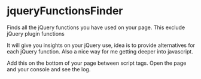 jqueryFunctionsFinder
=====================

Finds all the jQuery functions you have used on your page.
This exclude jQuery plugin functions


It will give you insights on your jQuery use, idea is to provide
alternatives for each jQuery function. Also a nice way for me getting
deeper into javascript.


Add this on the bottom of your page between script tags.
Open the page and your console and see the log.

